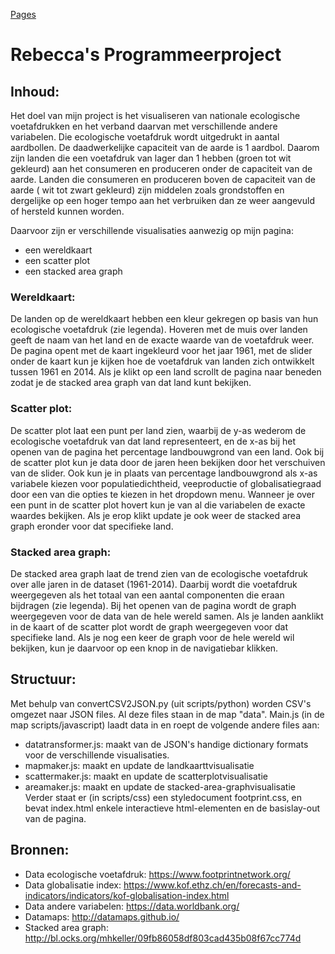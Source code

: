 [Pages](https://fietsboekstoel.github.io/Project/)

# Rebecca's Programmeerproject

## Inhoud:
Het doel van mijn project is het visualiseren van nationale ecologische voetafdrukken en het verband daarvan met verschillende andere variabelen.
Die ecologische voetafdruk wordt uitgedrukt in aantal aardbollen. De daadwerkelijke capaciteit van de aarde is 1 aardbol. Daarom zijn landen die een voetafdruk van lager dan 1 hebben (groen tot wit gekleurd) aan het consumeren en produceren onder de capaciteit van de aarde. Landen die consumeren en produceren boven de capaciteit van de aarde ( wit tot zwart gekleurd) zijn middelen zoals grondstoffen en dergelijke op een hoger tempo aan het verbruiken dan ze weer aangevuld of hersteld kunnen worden.

Daarvoor zijn er verschillende visualisaties aanwezig op mijn pagina:
- een wereldkaart
- een scatter plot
- een stacked area graph

### Wereldkaart:
De landen op de wereldkaart hebben een kleur gekregen op basis van hun ecologische voetafdruk (zie legenda). Hoveren met de muis over landen geeft de naam van het land en de exacte waarde van de voetafdruk weer. De pagina opent met de kaart ingekleurd voor het jaar 1961, met de slider onder de kaart kun je kijken hoe de voetafdruk van landen zich ontwikkelt tussen 1961 en 2014. Als je klikt op een land scrollt de pagina naar beneden zodat je de stacked area graph van dat land kunt bekijken.

### Scatter plot:
De scatter plot laat een punt per land zien, waarbij de y-as wederom de ecologische voetafdruk van dat land representeert, en de x-as bij het openen van de pagina het percentage landbouwgrond van een land. Ook bij de scatter plot kun je data door de jaren heen bekijken door het verschuiven van de slider. Ook kun je in plaats van percentage landbouwgrond als x-as variabele kiezen voor populatiedichtheid, veeproductie of globalisatiegraad door een van die opties te kiezen in het dropdown menu. Wanneer je over een punt in de scatter plot hovert kun je van al die variabelen de exacte waardes bekijken. Als je erop klikt update je ook weer de stacked area graph eronder voor dat specifieke land.

### Stacked area graph:
De stacked area graph laat de trend zien van de ecologische voetafdruk over alle jaren in de dataset (1961-2014). Daarbij wordt die voetafdruk weergegeven als het totaal van een aantal componenten die eraan bijdragen (zie legenda). Bij het openen van de pagina wordt de graph weergegeven voor de data van de hele wereld samen. Als je landen aanklikt in de kaart of de scatter plot wordt de graph weergegeven voor dat specifieke land. Als je nog een keer de graph voor de hele wereld wil bekijken, kun je daarvoor op een knop in de navigatiebar klikken.

## Structuur:
Met behulp van convertCSV2JSON.py (uit scripts/python) worden CSV's omgezet naar JSON files. Al deze files staan in de map "data".
Main.js (in de map scripts/javascript) laadt data in en roept de volgende andere files aan:
- datatransformer.js: maakt van de JSON's handige dictionary formats voor de verschillende visualisaties.
- mapmaker.js: maakt en update de landkaarttvisualisatie
- scattermaker.js: maakt en update de scatterplotvisualisatie
- areamaker.js: maakt en update de stacked-area-graphvisualisatie
Verder staat er (in scripts/css) een styledocument footprint.css, en bevat index.html enkele interactieve html-elementen en de basislay-out van de pagina.

## Bronnen:
- Data ecologische voetafdruk: https://www.footprintnetwork.org/
- Data globalisatie index: https://www.kof.ethz.ch/en/forecasts-and-indicators/indicators/kof-globalisation-index.html
- Data andere variabelen: https://data.worldbank.org/
- Datamaps: http://datamaps.github.io/
- Stacked area graph: http://bl.ocks.org/mhkeller/09fb86058df803cad435b08f67cc774d

